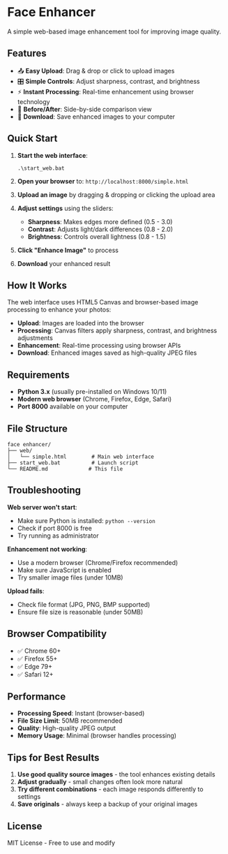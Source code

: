 # Face Enhancer

A simple web-based image enhancement tool for improving image quality.

## Features

- 📤 **Easy Upload**: Drag & drop or click to upload images
- 🎛️ **Simple Controls**: Adjust sharpness, contrast, and brightness  
- ⚡ **Instant Processing**: Real-time enhancement using browser technology
- 👀 **Before/After**: Side-by-side comparison view
- 💾 **Download**: Save enhanced images to your computer

## Quick Start

1. **Start the web interface**:
   ```
   .\start_web.bat
   ```

2. **Open your browser** to: `http://localhost:8000/simple.html`

3. **Upload an image** by dragging & dropping or clicking the upload area

4. **Adjust settings** using the sliders:
   - **Sharpness**: Makes edges more defined (0.5 - 3.0)
   - **Contrast**: Adjusts light/dark differences (0.8 - 2.0) 
   - **Brightness**: Controls overall lightness (0.8 - 1.5)

5. **Click "Enhance Image"** to process

6. **Download** your enhanced result

## How It Works

The web interface uses HTML5 Canvas and browser-based image processing to enhance your photos:

- **Upload**: Images are loaded into the browser
- **Processing**: Canvas filters apply sharpness, contrast, and brightness adjustments
- **Enhancement**: Real-time processing using browser APIs
- **Download**: Enhanced images saved as high-quality JPEG files

## Requirements

- **Python 3.x** (usually pre-installed on Windows 10/11)
- **Modern web browser** (Chrome, Firefox, Edge, Safari)
- **Port 8000** available on your computer

## File Structure

```
face enhancer/
├── web/
│   └── simple.html        # Main web interface
├── start_web.bat          # Launch script
└── README.md             # This file
```

## Troubleshooting

**Web server won't start**: 
- Make sure Python is installed: `python --version`
- Check if port 8000 is free
- Try running as administrator

**Enhancement not working**:
- Use a modern browser (Chrome/Firefox recommended)
- Make sure JavaScript is enabled
- Try smaller image files (under 10MB)

**Upload fails**:
- Check file format (JPG, PNG, BMP supported)
- Ensure file size is reasonable (under 50MB)

## Browser Compatibility

- ✅ Chrome 60+
- ✅ Firefox 55+
- ✅ Edge 79+
- ✅ Safari 12+

## Performance

- **Processing Speed**: Instant (browser-based)
- **File Size Limit**: 50MB recommended
- **Quality**: High-quality JPEG output
- **Memory Usage**: Minimal (browser handles processing)

## Tips for Best Results

1. **Use good quality source images** - the tool enhances existing details
2. **Adjust gradually** - small changes often look more natural
3. **Try different combinations** - each image responds differently to settings
4. **Save originals** - always keep a backup of your original images

## License

MIT License - Free to use and modify
